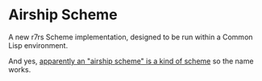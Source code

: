 # Airship Scheme

A new r7rs Scheme implementation, designed to be run within a Common Lisp environment.

And yes, [apparently an "airship scheme" is a kind of
scheme](https://en.wikipedia.org/wiki/Imperial_Airship_Scheme) so the
name works.

